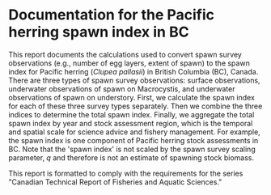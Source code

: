 # Documentation for the Pacific herring spawn index in BC

This report documents the calculations used to convert spawn survey observations (e.g., number of egg layers, extent of spawn) to the spawn index for Pacific herring (*Clupea pallasii*) in British Columbia (BC), Canada.
There are three types of spawn survey observations: surface observations, underwater observations of spawn on Macrocystis, and underwater observations of spawn on understory.
First, we calculate the spawn index for each of these three survey types separately.
Then we combine the three indices to determine the total spawn index.
Finally, we aggregate the total spawn index by year and stock assessment region, which is the temporal and spatial scale for science advice and fishery management.
For example, the spawn index is one component of Pacific herring stock assessments in BC.
Note that the 'spawn index' is not scaled by the spawn survey scaling parameter, *q* and therefore is not an estimate of spawning stock biomass.

This report is formatted to comply with the requirements for the series "Canadian Technical Report of Fisheries and Aquatic Sciences."
